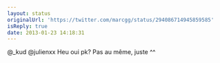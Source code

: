 ```yaml
---
layout: status
originalUrl: 'https://twitter.com/marcgg/status/294086714945859585'
isReply: true
date: 2013-01-23 14:18:31
---
```


@_kud @julienxx Heu oui pk? Pas au même, juste ^^

